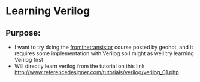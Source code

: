 # Learning Verilog

## Purpose:
- I want to try doing the [fromthetransistor](https://github.com/geohot/fromthetransistor) course posted by geohot, and it requires some implementation with Verilog so I might as well try learning Verilog first
- Will directly learn verilog from the tutorial on this link http://www.referencedesigner.com/tutorials/verilog/verilog_01.php
